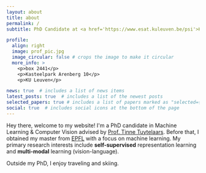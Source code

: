 ```yaml
---
layout: about
title: about
permalink: /
subtitle: PhD Candidate at <a href='https://www.esat.kuleuven.be/psi'>KU Leuven</a> in ML/CV.

profile:
  align: right
  image: prof_pic.jpg
  image_circular: false # crops the image to make it circular
  more_info: >
    <p>box 2441</p>
    <p>Kasteelpark Arenberg 10</p>
    <p>KU Leuven</p>

news: true  # includes a list of news items
latest_posts: true  # includes a list of the newest posts
selected_papers: true # includes a list of papers marked as "selected={true}"
social: true  # includes social icons at the bottom of the page
---
```


Hey there, welcome to my website! I'm a PhD candidate in Machine Learning & Computer Vision advised by [Prof. Tinne Tuytelaars](https://www.esat.kuleuven.be/psi/TT). Before that, I obtained my master from [EPFL](https://www.epfl.ch/en/) with a focus on machine learning. My primary research interests include **self-supervised** representation learning and **multi-modal** learning (vision-language).

Outside my PhD, I enjoy traveling and skiing.

<!---
your comment goes here
and here
Put your address / P.O. box / other info right below your picture. You can also disable any of these elements by editing `profile` property of the YAML header of your `_pages/about.md`. Edit `_bibliography/papers.bib` and Jekyll will render your [publications page](/al-folio/publications/) automatically.

Link to your social media connections, too. This theme is set up to use [Font Awesome icons](http://fortawesome.github.io/Font-Awesome/) and [Academicons](https://jpswalsh.github.io/academicons/), like the ones below. Add your Facebook, Twitter, LinkedIn, Google Scholar, or just disable all of them.
-->